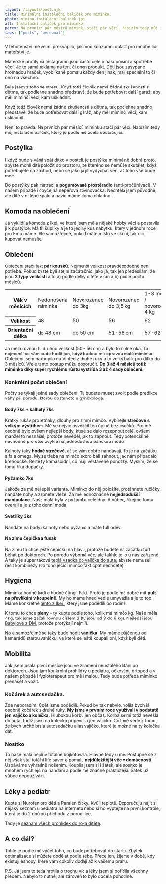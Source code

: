 ```yaml
---
layout: /layouts/post.njk
title: Minimální instalační balíček pro miminko.
photo: mimino-instalacni-balicek.jpg
alt: Instalační balíček pro miminko
perex: Na prvních pár měsíců miminku stačí pár věcí. Nabízím tedy můj instalační balíček, který je podle mě zcela dostačující.
tags: ["posts", "personal"]
---
```


V těhotenství mě velmi překvapilo, jak moc konzumní oblast pro mnohé lidi mateřství je.

Mateřské profily na Instagramu jsou často celé o nakupování a spotřebě věcí. Je to samá reklama na ten, či onen produkt. Děti jsou zasypané hromadou hraček, vyoblíkané pomalu každý den jinak, mají speciální to či ono na všechno.

Byla jsem z toho ve stresu. Když totiž člověk nemá žádné zkušenosti s dětma, tak podlehne snadno představě, že bude potřebovat další garáž, aby měl miminčí věci, kam uskladnit.

<p class="citation__text">Když totiž člověk nemá žádné zkušenosti s dětma, tak podlehne snadno představě, že bude potřebovat další garáž, aby měl miminčí věci, kam uskladnit.</p>

Není to pravda. Na prvních pár měsíců miminku stačí pár věcí. Nabízím tedy můj instalační balíček, který je podle mě zcela dostačující.

## Postýlka

I když bude s vámi spát dítko v posteli, je postýlka minimálně dobrá proto, abyste mohli dítě položit do prostoru, ze kterého se nemůže skutálet, když potřebujete na záchod, nebo se jako já jít vydýchat ven, až toho vše bude moc.

Do postýlky pak matraci a **pogumované prostěradlo** (anti-pročůrávací). V našem případě i obyčejná nepéřová zavinovačka. Nechtěla jsem původně, ale dítě v ní lépe spalo a navíc máme doma chladno.

## Komoda na oblečení

Já vyklidila komodu z Ikei, ve které jsem měla nějaké hobby věci a postavila ji k postýlce. Má tři šuplíky a je to jediný kus nábytku, který v jednom roce pro Emu máme. Ale samozřejmě, pokud máte místo ve skříni, tak nic kupovat nemusíte.

## Oblečení

Oblečení stačí fakt **pár kousků**. Nejmenší velikost pravděpodobně není potřeba. Pokud byste byli stejní začátečníci jako já, tak jen předesílám, že jsou **2 typy velikostí** a to a) podle délky dítěte v cm a b) podle počtu měsíců.

<table class="post__table">

<tr>
<th class="post__tablehead">Věk v měsících</th>
<td class="post__tabledata">Nedonošená miminka</td>
<td class="post__tabledata">Novorozenec do 3kg</td>
<td class="post__tabledata">Novorozenec do 3,5 kg</td>
<td class="post__tabledata">1-3 měsíce / novorozenec 4 kg</td>
<td class="post__tabledata">3 měsíce</td>
</tr>

<tr>
<th class="post__tablehead">Velikost</th>
<td class="post__tabledata">48</td>
<td class="post__tabledata">50</td>
<td class="post__tabledata">56</td>
<td class="post__tabledata">62</td>
<td class="post__tabledata">68</td>
</tr>

<tr>
<th class="post__tablehead">Orientační délka</th>
<td class="post__tabledata">do 48 cm</td>
<td class="post__tabledata">do 50 cm</td>
<td class="post__tabledata">51-56 cm</td>
<td class="post__tabledata">57-62 cm</td>
<td class="post__tabledata">63-68 cm</td>
</tr>

</table>

Já měla rovnou tu druhou velikost (50 - 56 cm) a bylo to úplně oka. Ta nejmenší se vám bude hodit jen, když budete mít opravdu malé miminko. Oblečení jsem nakoupila na Vinted z druhé ruky a to velký balík pro dítko do 3 měsíců. Vřele tento postup můžu doporučit. **Do 3 až 4 měsíců totiž miminko díky super rychlému růstu vystřídá 3 až 4 sady oblečení.**

### Konkrétní počet oblečení

Počty se týkají jedné sady oblečení. Tu budete muset zvolit podle predikce váhy při porodu, kterou dostanete u gynekologa.

#### Body 7ks + kalhoty 7ks

Krátký rukáv pro letňáky, dlouhý pro zimní mimčo. Vybírejte **strečové s velkým výstřihem**. Mě se nejvíc osvědčil ten úplně bez cvočků. Pro mě osobně bylo ovšem nejlepší body, které se dalo rozepnout celé, ovšem manžel to nesnášel, protože nevěděl, jak to zapnout. Tedy potenciálně nevhodné pro otce zvyklé na jednoduchou pánskou módu.

Kalhoty taky **hodně strečové**, ať se vám dobře nandávají. To je na začátku alfa a omega. My se třeba na mimčo skoro báli sáhnout, jak nám připadalo křehoučké. Berte ty kamašoidní, co mají vestavěné ponožky. Myslím, že se tomu říká dupačky.

#### Pyžamko 7ks

Jakože za mě nejlepší varianta. Miminko do něj položíte, protáhnete ručičky, nandáte nohy a zapnete vleže. Za mě jednoznačně **nejjednodušší manipulace**. Naše malá byla v pyžamku celé dny. A vůbec, říkejme tomu overall a je z toho denní móda.

#### Svetříky 3ks

Nandáte na body+kalhoty nebo pyžamo a máte full oděv.

#### Na zimu čepička a fusak

Na zimu to chce ještě čepičku na hlavu, protože budete na začátku furt běhat po doktorech. Po porodu výborná věc, ale takhle je to u nás zařízené. A taky je super taková <a class="post__link" target="_blank" href="https://www.mamitati.cz/autosedacky/detska-zavinovacka-fusak-polar-bio-bavlna-bezova-baby-nellys-99117.html">teplá vsadka do vajíčka do auta</a>, abyste nemuseli řešit kombinézy (do toho ječící mimčo fakt cpát nechcete).

## Hygiena

Miminka hodně kadí a hodně čůrají. Fakt. Proto je podle mě dobré mít **pult na převlíkání v koupelně**. My ho máme hned vedle umyvadla a je to top. Máme konkrétně <a class="post__link" target="_blank" href="https://www.ikea.com/cz/cs/p/sniglar-prebalovaci-stul-buk-bila-20045205/">tento z Ikei </a>, který jsme podědili po rodině.

K tomu to chce **pleny** - ty kupte podle toho, kolik má mimčo kg. Naše měla 4kg, tak jsme začali rovnou číslem 2 (ty jsou od 3 do 6 kg). Nejlepší jsou <a class="post__link" target="_blank" href="https://www.dm.cz/pece-o-dite/plenky-a-doplnky-na-prebalovani/plenky?allCategories.id0=050101&pageSize0=30&sort0=editorial_relevance&brandName0=babylove&currentPage0=0">Babylove z DM</a>, protože protýkají nejmíň.

No a samozřejmě se taky bude hodit **vanička**. My máme půjčenou od kamarádů starou vaničku, ve které se ještě koupali oni, když byli děti.

## Mobilita

Jak jsem psala první měsíce jsou ve znamení neustálého lítání po doktorech. Jsou tam konkrolní prohlídky u pediatra, očkování, ortoped a v našem případě i fyzioterapeut pro mě i malou. Tedy bude potřeba miminko přenášet a vozit.

### Kočárek a autosedačka. 

Zde neporadím. Opět jsme podědili. Pokud by tak nebylo, volila bych já osobně kočárek z druhé ruky. **My jsme v prvním roce využívali v podstatě jen vajíčko a kolečka.** Hlubokou korbu jen občas. Korba se mi totiž nevešla do auta, tudíž jsem na kolečka připevnila jen vajíčko. Což mě vede k tomu, že bych určitě brala autosedačku alias vajíčko, které je možné na ty kolečka dát.

### Nosítko 

To naše malá nejdřív totálně bojkotovala. Hlavně tedy u mě. Postupně se z něj však stal totální life saver a pomalu **nejdůležitější věc v domácnosti**. Uspáváme výhradně nošením. Koupila jsem si i šátek, ale nosítko je mnohem rychlejší na nandání a podle mě značně praktičtější. Šátek už vůbec nepoužívám.

## Léky a pediatr

Kupte si Nurofen pro děti a Paralen čípky. Kvůli teplotě. Doporučuju najít si nějaký seznam u pediatra na internetu nebo si ho vyptejte na první kontrole, která je do 2 dnů po příchodu z porodnice.

Tady je <a class="post__link" target="_blank" href="https://www.losanova-pediamed.cz/preventivni-prohlidky-v-prvnim-roce">seznam všech prohlídek do roka dítěte</a>.

## A co dál?

Tohle je podle mě výčet toho, co bude potřebovat do startu. Zbytek optimalizace si můžete dodělat podle sebe. Přece jen, žijeme v době, kdy existují eshopy, které vám cokoliv dodají až k vašemu prahu.

P.S. Já jsem to teda hrotila o trochu víc a léky jsem si pořídila všechny předem. Nebylo to nutné, ale zároveň to bylo docela pohodlné.

